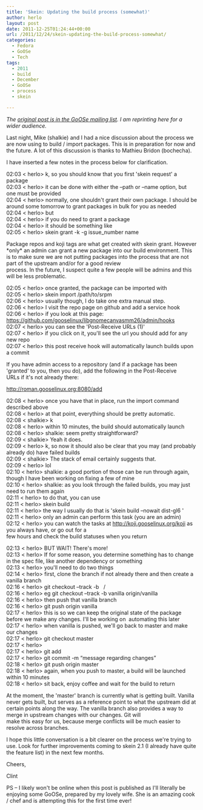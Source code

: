 ```yaml
---
title: 'Skein: Updating the build process (somewhat)'
author: herlo
layout: post
date: 2011-12-25T01:24:44+00:00
url: /2011/12/24/skein-updating-the-build-process-somewhat/
categories:
  - Fedora
  - GoOSe
  - Tech
tags:
  - 2011
  - build
  - December
  - GoOSe
  - process
  - skein

---
```

<div>
  <address>
    The <a href="https://groups.google.com/group/goose-linux/browse_thread/thread/7f068af8b978ab52">original post is in the GoOSe mailing list</a>. I am reprinting here for a wider audience.
  </address>
  
  <p>
    Last night, Mike (shalkie) and I had a nice discussion about the process we are now using to build / import packages. This is in preparation for now and the future. A lot of this discussion is thanks to Mathieu Bridon (bochecha).
  </p>
  
  <p>
    I have inserted a few notes in the process below for clarification.
  </p>
  
  <p>
    02:03 < herlo> k, so you should know that you first 'skein request' a package<br /> 02:03 < herlo> it can be done with either the –path or –name option, but one must be provided<br /> 02:04 < herlo> normally, one shouldn't grant their own package. I should be around some tomorrow to grant packages in bulk for you as needed<br /> 02:04 < herlo> but<br /> 02:04 < herlo> if you do need to grant a package<br /> 02:04 < herlo> it should be something like<br /> 02:05 < herlo> skein grant -k <koji owner> -g <github owner> issue_number name
  </p>
  
  <p>
    Package repos and koji tags are what get created with skein grant. However *only* an admin can grant a new package into our build environment. This is to make sure we are not putting packages into the process that are not part of the upstream and/or for a good review<br /> process. In the future, I suspect quite a few people will be admins and this will be less problematic.
  </p>
  
  <p>
    02:05 < herlo> once granted, the package can be imported with<br /> 02:05 < herlo> skein import /path/to/srpm<br /> 02:06 < herlo> usually though, I do take one extra manual step.<br /> 02:06 < herlo> I visit the repo page on github and add a service hook<br /> 02:06 < herlo> if you look at this page: <a href="http://www.google.com/url?sa=D&q=https://github.com/gooselinux/libgnomecanvasmm26/admin/hooks&usg=AFQjCNG6KIv_Ic3KgYsKXQzFJx07YpJqXQ" rel="nofollow" target="_blank">https://github.com/gooselinux/libgnomecanvasmm26/admin/hooks</a><br /> 02:07 < herlo> you can see the 'Post-Receive URLs (1)'<br /> 02:07 < herlo> if you click on it, you'll see the url you should add for any new repo<br /> 02:07 < herlo> this post receive hook will automatically launch builds upon a commit
  </p>
  
  <p>
    If you have admin access to a repository (and if a package has been 'granted' to you, then you do), add the following in the Post-Receive<br /> URLs if it's not already there:
  </p>
  
  <p>
    <a href="http://www.google.com/url?sa=D&q=http://roman.gooselinux.org:8080/add&usg=AFQjCNEx42wY7S0qjsd8GMv39mKiAQ7NtA" rel="nofollow" target="_blank">http://roman.gooselinux.org:8080/add</a>
  </p>
  
  <p>
    02:08 < herlo> once you have that in place, run the import command described above<br /> 02:08 < herlo> at that point, everything should be pretty automatic.<br /> 02:08 < shalkie> k<br /> 02:08 < herlo> within 10 minutes, the build should automatically launch<br /> 02:08 < herlo> shalkie: seem pretty straightforward?<br /> 02:09 < shalkie> Yeah it does.<br /> 02:09 < herlo> k, so now it should also be clear that you may (and probably already do) have failed builds<br /> 02:09 < shalkie> The stack of email certainly suggests that.<br /> 02:09 < herlo> lol<br /> 02:10 < herlo> shalkie: a good portion of those can be run through again, though I have been working on fixing a few of mine<br /> 02:10 < herlo> shalkie: as you look through the failed builds, you may just need to run them again<br /> 02:11 < herlo> to do that, you can use<br /> 02:11 < herlo> skein build<br /> 02:11 < herlo> the way I usually do that is 'skein build –nowait dist-gl6 <pkg_name>'<br /> 02:11 < herlo> only an admin can perform this task (you are an admin)<br /> 02:12 < herlo> you can watch the tasks at <a href="http://www.google.com/url?sa=D&q=http://koji.gooselinux.org/koji&usg=AFQjCNEQ6JLQcbMJv5RSM8aVacSil6xUVg" rel="nofollow" target="_blank">http://koji.gooselinux.org/koji</a> as you always have, or go out for a<br /> few hours and check the build statuses when you return
  </p>
  
  <p>
    02:13 < herlo> BUT WAIT! There's more!<br /> 02:13 < herlo> If for some reason, you determine something has to change in the spec file, like another dependency or something<br /> 02:13 < herlo> you'll need to do two things<br /> 02:14 < herlo> first, clone the branch if not already there and then create a vanilla branch<br /> 02:16 < herlo> git checkout –track -b  <local branch> <remote>/<tracked branch><br /> 02:16 < herlo> eg git checkout –track -b vanilla origin/vanilla<br /> 02:16 < herlo> then push that vanilla branch<br /> 02:16 < herlo> git push origin vanilla<br /> 02:17 < herlo> this is so we can keep the original state of the package before we make any changes. I'll be working on  automating this later<br /> 02:17 < herlo> when vanilla is pushed, we'll go back to master and make our changes<br /> 02:17 < herlo> git checkout master<br /> 02:17 < herlo> <make changes><br /> 02:17 < herlo> git add <files changed><br /> 02:17 < herlo> git commit -m &#8220;message regarding changes&#8221;<br /> 02:18 < herlo> git push origin master<br /> 02:18 < herlo> again, when you push to master, a build will be launched within 10 minutes<br /> 02:18 < herlo> sit back, enjoy coffee and wait for the build to return
  </p>
  
  <p>
    At the moment, the 'master' branch is currently what is getting built. Vanilla never gets built, but serves as a reference point to what the upstream did at certain points along the way. The vanilla branch also provides a way to merge in upstream changes with our changes. Git will<br /> make this easy for us, because merge conflicts will be much easier to resolve across branches.
  </p>
  
  <p>
    I hope this little conversation is a bit clearer on the process we're trying to use. Look for further improvements coming to skein 2.1 (I already have quite the feature list) in the next few months.
  </p>
  
  <p>
    Cheers,
  </p>
  
  <p>
    Clint
  </p>
  
  <p>
    PS – I likely won't be online when this post is published as I'll literally be enjoying some GoOSe, prepared by my lovely wife. She is an amazing cook / chef and is attempting this for the first time ever!
  </p>
</div>